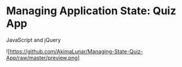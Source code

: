 # Managing Application State: Quiz App
JavaScript and jQuery

![https://github.com/AkimaLunar/Managing-State-Quiz-App/raw/master/preview.png]
